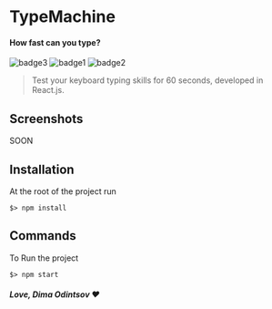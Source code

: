 # TypeMachine
#### How fast can you type?

 ![badge3](https://img.shields.io/badge/react-%2320232a.svg?style=for-the-badge&logo=react&logoColor=%2361DAFB) ![badge1](https://img.shields.io/badge/javascript-%23323330.svg?style=for-the-badge&logo=javascript&logoColor=%23F7DF1E) ![badge2](https://img.shields.io/badge/css3-%231572B6.svg?style=for-the-badge&logo=css3&logoColor=white)
> Test your keyboard typing skills for 60 seconds, developed in React.js.

## Screenshots

SOON

## Installation
At the root of the project run
```
$> npm install
```

## Commands
To Run the project
```
$> npm start
```

##### Love, Dima Odintsov ❤️